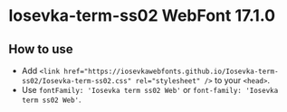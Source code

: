 # Iosevka-term-ss02 WebFont 17.1.0

## How to use

- Add `<link href="https://iosevkawebfonts.github.io/Iosevka-term-ss02/Iosevka-term-ss02.css" rel="stylesheet" />` to your `<head>`.
- Use `fontFamily: 'Iosevka term ss02 Web'` or `font-family: 'Iosevka term ss02 Web'`.

